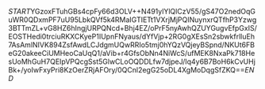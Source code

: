 $START$YGzoxFTuhGBs4cpFy66d3OLV++N491ylYlQlCzV55/gS47O2nedOqGuWR0QDxmPF7uU95LbkQVf5k4RMaIGTIETt1VXrjMjPQINuynxrQTfhP3Yzwg3BTTmZL+vG8HZ6hIngjURPQNcd+Bhj4EZ/oPrF5nyAwhQZUYGugvEfpGxIS/EOSTHedi0trciuRKXCKyeP1IUpnFNyaus/dYfVjp+2RG0gXEsSn2sbwkfrlluEh7AsAmlNIVK894ZsfAwdLCJdgmUQwRRIo5tmj0hYQzVQjeyBSpnd/NKUt6FBeG20akeeCiUMHeoCaUqQ1/aVib+r4GfsObNn4NiWcS/ufMEK8NxaPk718HesUoMhGuH7QEIpVPQcgSst5GlwCLoOQDDLfw7djpeJ/Iq4y6B7BoH6kCvUHjBk+/yoIwFxyPri8KzOerZRjAFOry/0QCnl2egG25oDL4XgMoDqgSfZKQ==$END$